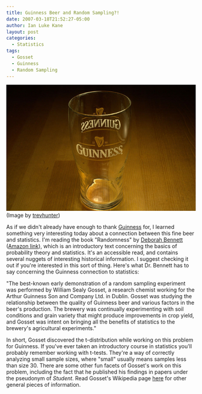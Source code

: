 ```yaml
---
title: Guinness Beer and Random Sampling?!
date: 2007-03-18T21:52:27-05:00
author: Ian Luke Kane
layout: post
categories:
  - Statistics
tags:
  - Gosset
  - Guinness
  - Random Sampling
---
```


![(Image by trevhunter)](/assets/guinness.jpg)  
(Image by [trevhunter](http://www.flickr.com/photos/trevhunter/59897184/sizes/z/in/photostream/))

As if we didn't already have enough to thank
[Guinness](http://www.guinness.com) for, I learned something very
interesting today about a connection between this fine beer and
statistics. I'm reading the book "Randomness" by
[Deborah Bennett](http://web.njcu.edu/sites/FACULTY/dbennett/Content/default.asp)
([Amazon link](http://www.amazon.com/Randomness-Deborah-J-Bennett/dp/0674107454)),
which is an introductory text concerning the basics of probability
theory and statistics. It's an accessible read, and contains several
nuggets of interesting historical information. I suggest checking it out
if you're interested in this sort of thing. Here's what Dr. Bennett has
to say concerning the Guinness connection to statistics:

"The best-known early demonstration of a random sampling experiment was
performed by William Sealy Gosset, a research chemist working for the
Arthur Guinness Son and Company Ltd. in Dublin. Gosset was studying the
relationship between the quality of Guinness beer and various factors in
the beer's production. The brewery was continually experimenting with
soil conditions and grain variety that might produce improvements in
crop yield, and Gosset was intent on bringing all the benefits of
statistics to the brewery's agricultural experiments."

In short, Gosset discovered the t-distribution while working on this
problem for Guinness. If you've ever taken an introductory course in
statistics you'll probably remember working with t-tests. They're a way
of correctly analyzing small sample sizes, where "small" usually means
samples less than size 30. There are some other fun facets of Gosset's
work on this problem, including the fact that he published his findings
in papers under the pseudonym of _Student_. Read Gosset's Wikipedia page
[here](http://en.wikipedia.org/wiki/William_Sealey_Gosset) for other
general pieces of information.